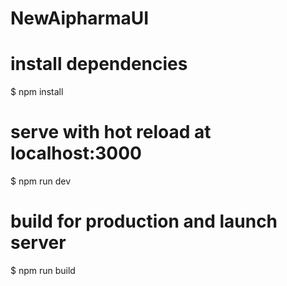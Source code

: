 # NewAipharmaUI

# install dependencies
$ npm install

# serve with hot reload at localhost:3000
$ npm run dev

# build for production and launch server
$ npm run build
